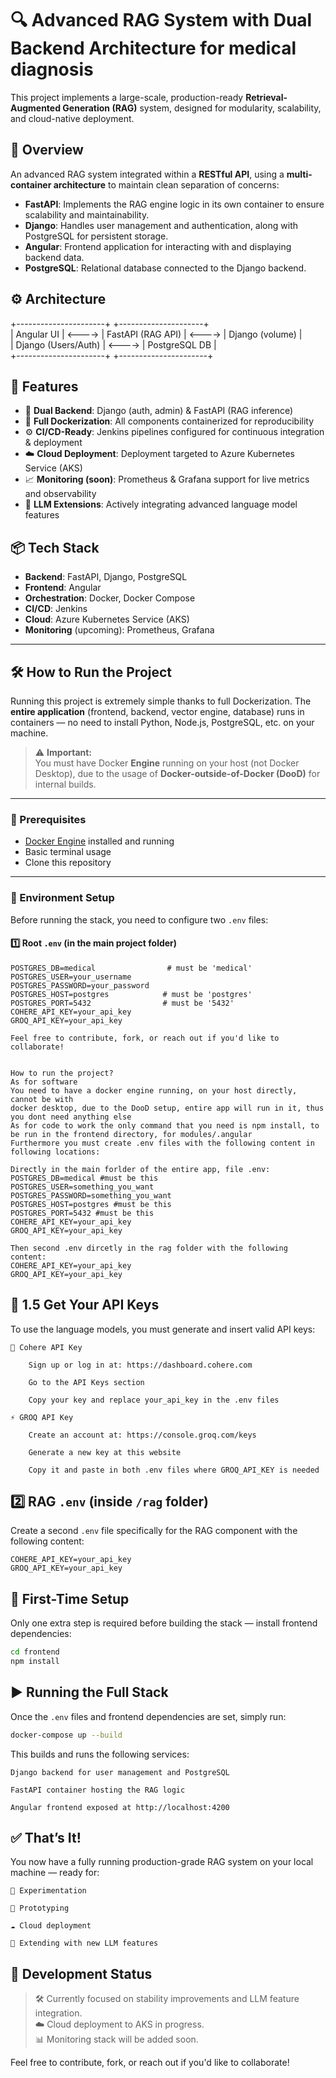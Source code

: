 # 🔍 Advanced RAG System with Dual Backend Architecture for medical diagnosis

This project implements a large-scale, production-ready **Retrieval-Augmented Generation (RAG)** system, designed for modularity, scalability, and cloud-native deployment.

## 🧠 Overview

An advanced RAG system integrated within a **RESTful API**, using a **multi-container architecture** to maintain clean separation of concerns:

- **FastAPI**: Implements the RAG engine logic in its own container to ensure scalability and maintainability.
- **Django**: Handles user management and authentication, along with PostgreSQL for persistent storage.
- **Angular**: Frontend application for interacting with and displaying backend data.
- **PostgreSQL**: Relational database connected to the Django backend.

## ⚙️ Architecture
+----------------------+ +---------------------+ \
| Angular UI | <----> | FastAPI (RAG API) | <----> | Django (volume) | \
| Django (Users/Auth) | <----> | PostgreSQL DB | \
+----------------------+ +----------------------+


## 🚀 Features

- 🔁 **Dual Backend**: Django (auth, admin) & FastAPI (RAG inference)
- 🐳 **Full Dockerization**: All components containerized for reproducibility
- ⚙️ **CI/CD-Ready**: Jenkins pipelines configured for continuous integration & deployment
- ☁️ **Cloud Deployment**: Deployment targeted to Azure Kubernetes Service (AKS)
- 📈 **Monitoring (soon)**: Prometheus & Grafana support for live metrics and observability
- 🧠 **LLM Extensions**: Actively integrating advanced language model features

## 📦 Tech Stack

- **Backend**: FastAPI, Django, PostgreSQL
- **Frontend**: Angular
- **Orchestration**: Docker, Docker Compose
- **CI/CD**: Jenkins
- **Cloud**: Azure Kubernetes Service (AKS)
- **Monitoring** (upcoming): Prometheus, Grafana

---

## 🛠️ How to Run the Project

Running this project is extremely simple thanks to full Dockerization. The **entire application** (frontend, backend, vector engine, database) runs in containers — no need to install Python, Node.js, PostgreSQL, etc. on your machine.

> ⚠️ **Important:**  
> You must have Docker **Engine** running on your host (not Docker Desktop), due to the usage of **Docker-outside-of-Docker (DooD)** for internal builds.

---

### 🔧 Prerequisites

- [Docker Engine](https://docs.docker.com/engine/install/) installed and running  
- Basic terminal usage  
- Clone this repository

---

### 📂 Environment Setup

Before running the stack, you need to configure two `.env` files:

#### 1️⃣ Root `.env` (in the main project folder)

```env
POSTGRES_DB=medical                # must be 'medical'
POSTGRES_USER=your_username
POSTGRES_PASSWORD=your_password
POSTGRES_HOST=postgres            # must be 'postgres'
POSTGRES_PORT=5432                # must be '5432'
COHERE_API_KEY=your_api_key
GROQ_API_KEY=your_api_key

Feel free to contribute, fork, or reach out if you'd like to collaborate!


How to run the project?
As for software
You need to have a docker engine running, on your host directly, cannot be with
docker desktop, due to the DooD setup, entire app will run in it, thus you dont need anything else
As for code to work the only command that you need is npm install, to be run in the frontend directory, for modules/.angular
Furthermore you must create .env files with the following content in following locations:

Directly in the main forlder of the entire app, file .env:
POSTGRES_DB=medical #must be this
POSTGRES_USER=something_you_want
POSTGRES_PASSWORD=something_you_want
POSTGRES_HOST=postgres #must be this
POSTGRES_PORT=5432 #must be this
COHERE_API_KEY=your_api_key
GROQ_API_KEY=your_api_key

Then second .env dircetly in the rag folder with the following content:
COHERE_API_KEY=your_api_key
GROQ_API_KEY=your_api_key
```

## 🔑 1.5 Get Your API Keys

To use the language models, you must generate and insert valid API keys:

    🧠 Cohere API Key

        Sign up or log in at: https://dashboard.cohere.com

        Go to the API Keys section

        Copy your key and replace your_api_key in the .env files

    ⚡ GROQ API Key

        Create an account at: https://console.groq.com/keys

        Generate a new key at this website

        Copy it and paste in both .env files where GROQ_API_KEY is needed

## 2️⃣ RAG `.env` (inside `/rag` folder)

Create a second `.env` file specifically for the RAG component with the following content:

```env
COHERE_API_KEY=your_api_key
GROQ_API_KEY=your_api_key
```

## 🧱 First-Time Setup

Only one extra step is required before building the stack — install frontend dependencies:

```bash
cd frontend
npm install
```

## ▶️ Running the Full Stack

Once the `.env` files and frontend dependencies are set, simply run:

```bash
docker-compose up --build
```

This builds and runs the following services:

    Django backend for user management and PostgreSQL

    FastAPI container hosting the RAG logic

    Angular frontend exposed at http://localhost:4200

## ✅ That’s It!
You now have a fully running production-grade RAG system on your local machine — ready for:

    🔬 Experimentation

    🧪 Prototyping

    ☁️ Cloud deployment

    🤖 Extending with new LLM features

## 📌 Development Status

> 🛠️ Currently focused on stability improvements and LLM feature integration.  
> ☁️ Cloud deployment to AKS in progress.  
> 📊 Monitoring stack will be added soon.
 

Feel free to contribute, fork, or reach out if you'd like to collaborate!
